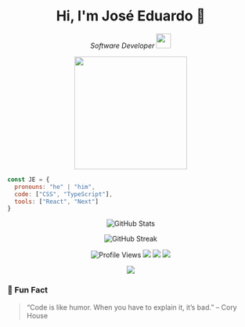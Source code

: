 <h1 align="center">Hi, I'm José Eduardo 👋</h1>

<p align="center">
  <em>Software Developer </em> <img src="https://media.giphy.com/media/WUlplcMpOCEmTGBtBW/giphy.gif" width="30" />
</p>

<p align="center">
  <img src="https://i.imgur.com/INZkyuF.gif" width="230" />
</p>

```javascript
const JE = {
  pronouns: "he" | "him",
  code: ["CSS", "TypeScript"],
  tools: ["React", "Next"]
}
```

<p align="center">
  <img src="https://github-readme-stats.vercel.app/api?username=je1999&show_icons=true&theme=tokyonight" alt="GitHub Stats" />
</p>

<p align="center">
  <img src="https://github-readme-streak-stats.herokuapp.com/?user=je1999&theme=tokyonight" alt="GitHub Streak" />
</p>

<p align="center">
  <img src="https://komarev.com/ghpvc/?username=je1999&color=brightgreen" alt="Profile Views" />
  <img src="https://img.shields.io/badge/Status-Coding-dark" />
  <img src="https://img.shields.io/badge/Focus-Web--Dev-dark" />
  <img src="https://img.shields.io/badge/Coffee-Lover-dark" />
</p>

<p align="center">
  <img src="https://skillicons.dev/icons?i=css,ts,react,next,mui,figma" />
</p>

### 💬 Fun Fact

> “Code is like humor. When you have to explain it, it’s bad.” – Cory House
